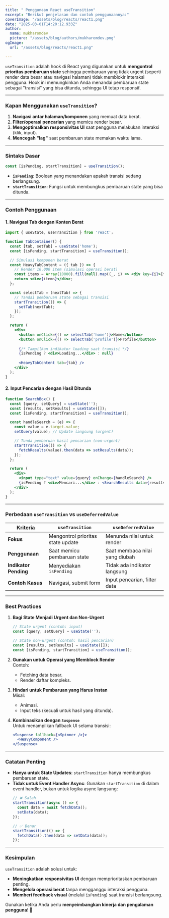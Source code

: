 ```yaml
---
title: " Penggunaan React useTransition"
excerpt: "Berikut penjelasan dan contoh penggunaannya:"
coverImage: "/assets/blog/reacts/react1.png"
date: "2025-03-01T14:20:12.933Z"
author:
  name: mukharomdev
  picture: "/assets/blog/authors/mukharomdev.png"
ogImage:
  url: "/assets/blog/reacts/react1.png"

---
```

`useTransition` adalah hook di React yang digunakan untuk **mengontrol prioritas pembaruan state** sehingga pembaruan yang tidak urgent (seperti render data besar atau navigasi halaman) tidak memblokir interaksi pengguna. Hook ini memungkinkan Anda menandai pembaruan state sebagai "transisi" yang bisa ditunda, sehingga UI tetap responsif.  

---

### **Kapan Menggunakan `useTransition`?**
1. **Navigasi antar halaman/komponen** yang memuat data berat.
2. **Filter/operasi pencarian** yang memicu render besar.
3. **Mengoptimalkan responsivitas UI** saat pengguna melakukan interaksi (klik, input).
4. **Mencegah "lag"** saat pembaruan state memakan waktu lama.

---

### **Sintaks Dasar**
```javascript
const [isPending, startTransition] = useTransition();
```
- **`isPending`**: Boolean yang menandakan apakah transisi sedang berlangsung.
- **`startTransition`**: Fungsi untuk membungkus pembaruan state yang bisa ditunda.

---

### **Contoh Penggunaan**
#### 1. **Navigasi Tab dengan Konten Berat**
```jsx
import { useState, useTransition } from 'react';

function TabContainer() {
  const [tab, setTab] = useState('home');
  const [isPending, startTransition] = useTransition();

  // Simulasi komponen berat
  const HeavyTabContent = ({ tab }) => {
    // Render 10.000 item (simulasi operasi berat)
    const items = Array(10000).fill(null).map((_, i) => <div key={i}>Item {i} ({tab})</div>);
    return <div>{items}</div>;
  };

  const selectTab = (nextTab) => {
    // Tandai pembaruan state sebagai transisi
    startTransition(() => {
      setTab(nextTab);
    });
  };

  return (
    <div>
      <button onClick={() => selectTab('home')}>Home</button>
      <button onClick={() => selectTab('profile')}>Profile</button>
      
      {/* Tampilkan indikator loading saat transisi */}
      {isPending ? <div>Loading...</div> : null}
      
      <HeavyTabContent tab={tab} />
    </div>
  );
}
```

#### 2. **Input Pencarian dengan Hasil Ditunda**
```jsx
function SearchBox() {
  const [query, setQuery] = useState('');
  const [results, setResults] = useState([]);
  const [isPending, startTransition] = useTransition();

  const handleSearch = (e) => {
    const value = e.target.value;
    setQuery(value); // Update langsung (urgent)

    // Tunda pembaruan hasil pencarian (non-urgent)
    startTransition(() => {
      fetchResults(value).then(data => setResults(data));
    });
  };

  return (
    <div>
      <input type="text" value={query} onChange={handleSearch} />
      {isPending ? <div>Mencari...</div> : <SearchResults data={results} />}
    </div>
  );
}
```

---

### **Perbedaan `useTransition` vs `useDeferredValue`**
| **Kriteria**          | `useTransition`                 | `useDeferredValue`             |
|-----------------------|---------------------------------|--------------------------------|
| **Fokus**             | Mengontrol prioritas state update | Menunda nilai untuk render     |
| **Penggunaan**        | Saat memicu pembaruan state     | Saat membaca nilai yang diubah |
| **Indikator Pending** | Menyediakan `isPending`         | Tidak ada indikator langsung   |
| **Contoh Kasus**      | Navigasi, submit form           | Input pencarian, filter data   |

---

### **Best Practices**
1. **Bagi State Menjadi Urgent dan Non-Urgent**  
   ```jsx
   // State urgent (contoh: input)
   const [query, setQuery] = useState('');

   // State non-urgent (contoh: hasil pencarian)
   const [results, setResults] = useState([]);
   const [isPending, startTransition] = useTransition();
   ```

2. **Gunakan untuk Operasi yang Memblock Render**  
   Contoh:  
   - Fetching data besar.
   - Render daftar kompleks.

3. **Hindari untuk Pembaruan yang Harus Instan**  
   Misal:  
   - Animasi.
   - Input teks (kecuali untuk hasil yang ditunda).

4. **Kombinasikan dengan `Suspense`**  
   Untuk menampilkan fallback UI selama transisi:
   ```jsx
   <Suspense fallback={<Spinner />}>
     <HeavyComponent />
   </Suspense>
   ```

---

### **Catatan Penting**
- **Hanya untuk State Updates**: `startTransition` hanya membungkus pembaruan state.
- **Tidak untuk Event Handler Async**: Gunakan `startTransition` di dalam event handler, bukan untuk logika async langsung:
  ```jsx
  // ❌ Salah
  startTransition(async () => {
    const data = await fetchData();
    setData(data);
  });

  // ✅ Benar
  startTransition(() => {
    fetchData().then(data => setData(data));
  });
  ```

---

### **Kesimpulan**
`useTransition` adalah solusi untuk:  
- **Meningkatkan responsivitas UI** dengan memprioritaskan pembaruan penting.  
- **Mengelola operasi berat** tanpa mengganggu interaksi pengguna.  
- **Memberi feedback visual** (melalui `isPending`) saat transisi berlangsung.  

Gunakan ketika Anda perlu **menyeimbangkan kinerja dan pengalaman pengguna**! 🚀